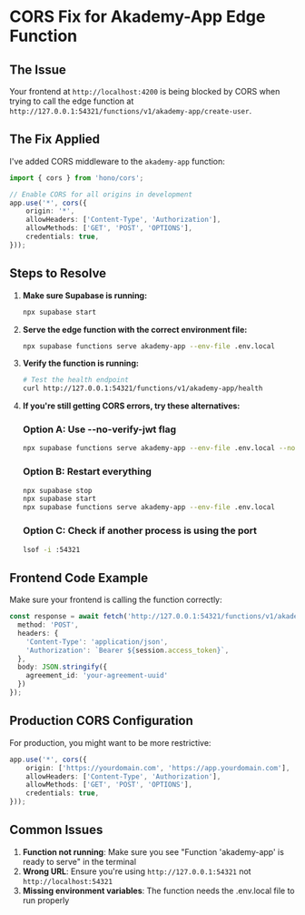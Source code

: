 # CORS Fix for Akademy-App Edge Function

## The Issue
Your frontend at `http://localhost:4200` is being blocked by CORS when trying to call the edge function at `http://127.0.0.1:54321/functions/v1/akademy-app/create-user`.

## The Fix Applied
I've added CORS middleware to the `akademy-app` function:

```typescript
import { cors } from 'hono/cors';

// Enable CORS for all origins in development
app.use('*', cors({
    origin: '*',
    allowHeaders: ['Content-Type', 'Authorization'],
    allowMethods: ['GET', 'POST', 'OPTIONS'],
    credentials: true,
}));
```

## Steps to Resolve

1. **Make sure Supabase is running:**
   ```bash
   npx supabase start
   ```

2. **Serve the edge function with the correct environment file:**
   ```bash
   npx supabase functions serve akademy-app --env-file .env.local
   ```

3. **Verify the function is running:**
   ```bash
   # Test the health endpoint
   curl http://127.0.0.1:54321/functions/v1/akademy-app/health
   ```

4. **If you're still getting CORS errors, try these alternatives:**

   ### Option A: Use --no-verify-jwt flag
   ```bash
   npx supabase functions serve akademy-app --env-file .env.local --no-verify-jwt
   ```

   ### Option B: Restart everything
   ```bash
   npx supabase stop
   npx supabase start
   npx supabase functions serve akademy-app --env-file .env.local
   ```

   ### Option C: Check if another process is using the port
   ```bash
   lsof -i :54321
   ```

## Frontend Code Example
Make sure your frontend is calling the function correctly:

```typescript
const response = await fetch('http://127.0.0.1:54321/functions/v1/akademy-app/create-user', {
  method: 'POST',
  headers: {
    'Content-Type': 'application/json',
    'Authorization': `Bearer ${session.access_token}`,
  },
  body: JSON.stringify({
    agreement_id: 'your-agreement-uuid'
  })
});
```

## Production CORS Configuration
For production, you might want to be more restrictive:

```typescript
app.use('*', cors({
    origin: ['https://yourdomain.com', 'https://app.yourdomain.com'],
    allowHeaders: ['Content-Type', 'Authorization'],
    allowMethods: ['GET', 'POST', 'OPTIONS'],
    credentials: true,
}));
```

## Common Issues

1. **Function not running**: Make sure you see "Function 'akademy-app' is ready to serve" in the terminal
2. **Wrong URL**: Ensure you're using `http://127.0.0.1:54321` not `http://localhost:54321`
3. **Missing environment variables**: The function needs the .env.local file to run properly